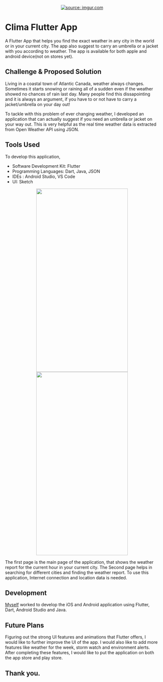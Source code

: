 
 <p align="center">
    <a href="https://imgur.com/MiPgm50"><img src="https://i.imgur.com/MiPgm50.gif" title="source: imgur.com" /></a>
 
# Clima Flutter App
A Flutter App that helps you find the exact weather in any city in the world or in your current city. The app also suggest to carry an umbrella or a jacket with you according to weather. The app is available for both apple and android device(not on stores yet).

## Challenge & Proposed Solution
Living in a coastal town of Atlantic Canada, weather always changes. Sometimes it starts snowing or raining all of a sudden even if the weather showed no chances of rain last day. Many people find this dissapointing and it is always an argument, if you have to or not have to carry a jacket/umbrella on your day out!

To tackle with this problem of ever changing weather, I developed an application that can actually suggest if you need an umbrella or jacket on your way out. This is very helpful as the real time weather data is extracted from Open Weather API using JSON.

## Tools Used
To develop this application, 
<ul>
  <li>Software Development Kit: Flutter</li>
  <li>Programming Languages: Dart, Java, JSON</li>
  <li>IDEs : Android Studio, VS Code</li>
   <li>UI: Sketch</li>
</ul>  






 <p align="center">
 <img src="https://i.imgur.com/hMG0y00.png" width="300", height= "600"/>
    <img src="https://i.imgur.com/rPj71zx.jpg" width="300", height= "600"/>
    

The first page is the main page of the application, that shows the weather report for the current hour in your current city. The Second page helps in searching for different cities and finding the weather report. To use this application, Internet connection and location data is needed.

## Development
[Myself](https://github.com/Apurv-T) worked to develop the iOS and Android application using Flutter, Dart, Android Studio and Java.


## Future Plans
Figuring out the strong UI features and animations that Flutter offers, I would like to further improve the UI of the app. I would also like to add more features like weather for the week, storm watch and environment alerts. After completing these features, I would like to put the application on both the app store and play store.

## Thank you.
